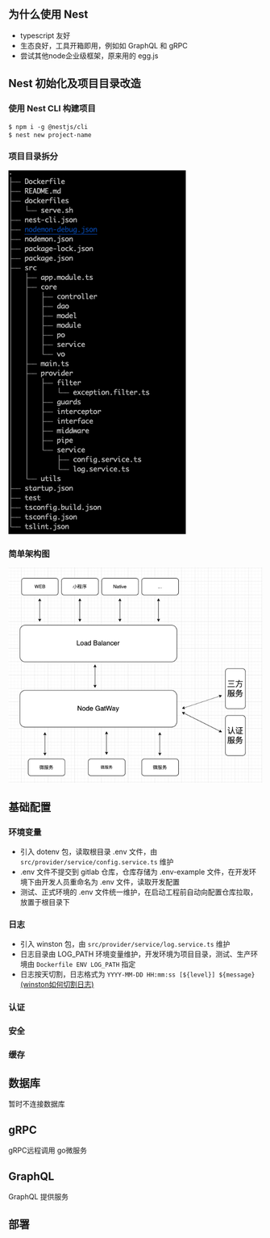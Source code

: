 ## 为什么使用 Nest

- typescript 友好
- 生态良好，工具开箱即用，例如如 GraphQL 和 gRPC
- 尝试其他node企业级框架，原来用的 egg.js

## Nest 初始化及项目目录改造

### 使用 Nest CLI 构建项目

```
$ npm i -g @nestjs/cli
$ nest new project-name
```

### 项目目录拆分

![](../images/nest-directory.png)

### 简单架构图

![](../images/arch.png)

## 基础配置

### 环境变量

- 引入 dotenv 包，读取根目录 .env 文件，由 `src/provider/service/config.service.ts` 维护
- .env 文件不提交到 gitlab 仓库，仓库存储为 .env-example 文件，在开发环境下由开发人员重命名为 .env 文件，读取开发配置
- 测试、正式环境的 .env 文件统一维护，在启动工程前自动向配置仓库拉取，放置于根目录下

### 日志

- 引入 winston 包，由 `src/provider/service/log.service.ts` 维护
- 日志目录由 LOG_PATH 环境变量维护，开发环境为项目目录，测试、生产环境由 `Dockerfile ENV LOG_PATH` 指定
- 日志按天切割，日志格式为 `YYYY-MM-DD HH:mm:ss [${level}] ${message}` [(winston如何切割日志)](../tools/winson打印日志.md)

### 认证



### 安全


### 缓存



## 数据库

暂时不连接数据库

## gRPC

gRPC远程调用 go微服务

## GraphQL

GraphQL 提供服务

## 部署

> 
